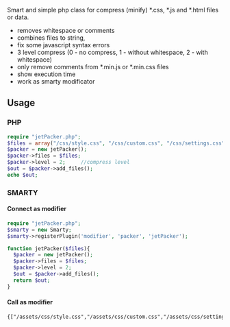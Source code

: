Smart and simple php class for compress (minify) *.css, *.js and *.html files or data.
- removes whitespace or comments
- combines files to string, 
- fix some javascript syntax errors
- 3 level compress (0 - no compress, 1 - without whitespace, 2 - with whitespace)
- only remove comments from *.min.js or *.min.css files
- show execution time
- work as smarty modificator

## Usage

### PHP

```php
require "jetPacker.php";
$files = array("/css/style.css", "/css/custom.css", "/css/settings.css");
$packer = new jetPacker();
$packer->files = $files;
$packer->level = 2;     //compress level
$out = $packer->add_files();
echo $out;
```
 
### SMARTY
#### Connect as modifier
```php
require "jetPacker.php";
$smarty = new Smarty;
$smarty->registerPlugin('modifier', 'packer', 'jetPacker');

function jetPacker($files){
  $packer = new jetPacker();
  $packer->files = $files;
  $packer->level = 2;
  $out = $packer->add_files();
  return $out;
}
```
#### Call as modifier
```smarty
{["/assets/css/style.css","/assets/css/custom.css","/assets/css/settings.css"]|packer}
```
